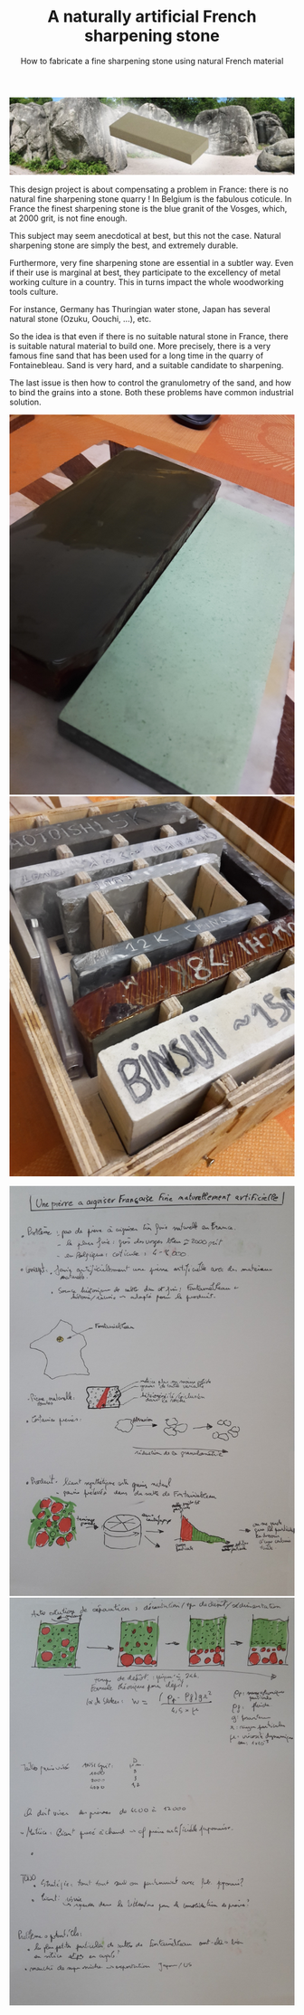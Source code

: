 ﻿---
layout: post
title: A naturally artificial French sharpening stone
subtitle: How to fabricate a fine sharpening stone using natural French material
tags: [design, woodworking, project]
category: design
bigimg: /img/woodworking/sharpening_stone/fontainebleau_sharpening_stone.jpg
---
![the naturally artificial sharpening stone](/img/woodworking/sharpening_stone/fontainebleau_sharpening_stone.jpg)

This design project is about compensating a problem in France: there is no natural fine sharpening stone quarry !
In Belgium is the fabulous coticule.
In France the finest sharpening stone is the blue granit of the Vosges, 
which, at 2000 grit, is not fine enough.

This subject may seem anecdotical at best, but this not the case.
Natural sharpening stone are simply the best, and extremely durable.

Furthermore, very fine sharpening stone are essential in a subtler way.
Even if their use is marginal at best, they participate to the excellency of metal working culture in a country.
This in turns impact the whole woodworking tools culture.

For instance, Germany has Thuringian water stone, Japan has several natural stone (Ozuku, Oouchi, ...), etc.


So the idea is that even if there is no suitable natural stone in France, there is suitable natural material to build one.
More precisely, there is a very famous fine sand that has been used for a long time in the quarry of Fontainebleau.
Sand is very hard, and a suitable candidate to sharpening.

The last issue is then how to control the granulometry of the sand, and how to bind the grains into a stone.
Both these problems have common industrial solution.



![Example of natural stone vs synthetic one](/img/woodworking/sharpening_stone/example_natural_vs_synthetic.jpg)
![Example natural stone](/img/woodworking/sharpening_stone/example_natural_stone.jpg)



![the naturally artificial sharpening stone](/img/woodworking/sharpening_stone/sharpening_stone_1a.jpg)
![the naturally artificial sharpening stone](/img/woodworking/sharpening_stone/sharpening_stone_1b.jpg)
